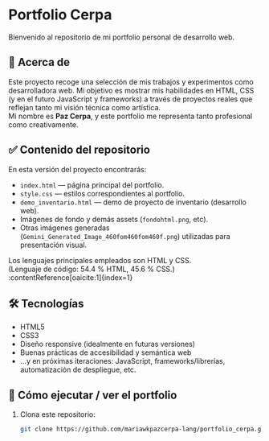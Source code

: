 # Portfolio Cerpa  
Bienvenido al repositorio de mi portfolio personal de desarrollo web.

## 🎯 Acerca de  
Este proyecto recoge una selección de mis trabajos y experimentos como desarrolladora web. Mi objetivo es mostrar mis habilidades en HTML, CSS (y en el futuro JavaScript y frameworks) a través de proyectos reales que reflejan tanto mi visión técnica como artística.  
Mi nombre es **Paz Cerpa**, y este portfolio me representa tanto profesional como creativamente.

## ✅ Contenido del repositorio  
En esta versión del proyecto encontrarás:

- `index.html` — página principal del portfolio.  
- `style.css` — estilos correspondientes al portfolio.  
- `demo_inventario.html` — demo de proyecto de inventario (desarrollo web).  
- Imágenes de fondo y demás assets (`fondohtml.png`, etc).  
- Otras imágenes generadas (`Gemini_Generated_Image_460fom460fom460f.png`) utilizadas para presentación visual.

Los lenguajes principales empleados son HTML y CSS.  
(Lenguaje de código: 54.4 % HTML, 45.6 % CSS.) :contentReference[oaicite:1]{index=1}

## 🛠 Tecnologías  
- HTML5  
- CSS3  
- Diseño responsive (idealmente en futuras versiones)  
- Buenas prácticas de accesibilidad y semántica web  
- …y en próximas iteraciones: JavaScript, frameworks/librerías, automatización de despliegue, etc.

## 🚀 Cómo ejecutar / ver el portfolio  
1. Clona este repositorio:  
   ```bash
   git clone https://github.com/mariawkpazcerpa-lang/portfolio_cerpa.git

